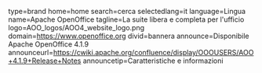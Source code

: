 type=brand
home=home
search=cerca
selectedlang=it
language=Lingua
name=Apache OpenOffice
tagline=La suite libera e completa per l'ufficio
logo=AOO_logos/AOO4_website_logo.png
domain=https://www.openoffice.org
divid=bannera
announce=Disponibile Apache OpenOffice 4.1.9
announceurl=https://cwiki.apache.org/confluence/display/OOOUSERS/AOO+4.1.9+Release+Notes
announcetip=Caratteristiche e informazioni
~~~~~~
